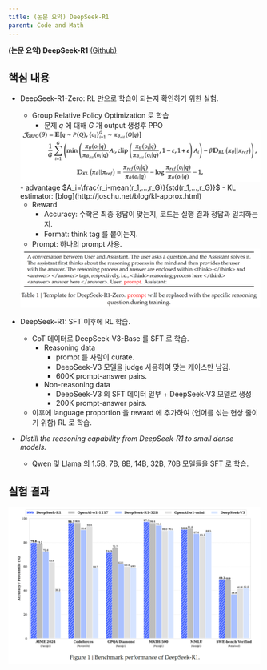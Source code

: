 ```yaml
---
title: (논문 요약) DeepSeek-R1
parent: Code and Math
---
```


**(논문 요약) DeepSeek-R1** [(Github)](https://github.com/deepseek-ai/DeepSeek-R1/)

## 핵심 내용
- DeepSeek-R1-Zero: RL 만으로 학습이 되는지 확인하기 위한 실험.
   - Group Relative Policy Optimization 로 학습
      - 문제 $q$ 에 대해 $G$ 개 output 생성후 PPO
   <img src="/data/papers/deepseek-r1/grpo.png" width="800" />
      - advantage $A_i=\frac{r_i-mean(r_1,...,r_G)}{std(r_1,...,r_G)}$
      - KL estimator: [blog](http://joschu.net/blog/kl-approx.html)

   - Reward
      - Accuracy: 수학은 최종 정답이 맞는지, 코드는 실행 결과 정답과 일치하는지.
      - Format: think tag 를 붙이는지.
   - Prompt: 하나의 prompt 사용.   
   <img src="/data/papers/deepseek-r1/zero-prompt.png" width="800" />

- DeepSeek-R1: SFT 이후에 RL 학습.
   - CoT 데이터로 DeepSeek-V3-Base 를 SFT 로 학습.
      - Reasoning data
         - prompt 를 사람이 curate.
         - DeepSeek-V3 모델을 judge 사용하여 맞는 케이스만 남김.
         - 600K prompt-answer pairs.
      - Non-reasoning data
         - DeepSeek-V3 의 SFT 데이터 일부 + DeepSeek-V3 모델로 생성
         - 200K prompt-answer pairs.
   - 이후에 language proportion 을 reward 에 추가하여 (언어를 섞는 현상 줄이기 위함) RL 로 학습.
  

- *Distill the reasoning capability from DeepSeek-R1 to small dense models.*
   - Qwen 및 Llama 의 1.5B, 7B, 8B, 14B, 32B, 70B 모델들을 SFT 로 학습.


## 실험 결과
<img src="/data/papers/deepseek-r1/result.png" width="800" />
